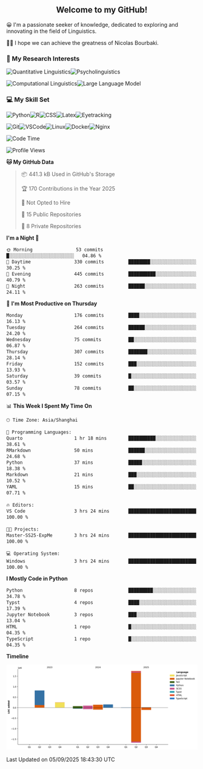 

## <div align="center">Welcome to my GitHub! </div>

😀 I'm a passionate seeker of knowledge, dedicated to exploring and innovating in the field of Linguistics.

🙋‍♂️ I hope we can achieve the greatness of Nicolas Bourbaki.

### 🔬 My Research Interests

![Quantitative Linguistics](https://img.shields.io/badge/Quantitative%20Linguistics-%230072CC.svg?&style=for-the-badge&logo=appveyor&logoColor=white)![Psycholinguistics](https://img.shields.io/badge/Psycholinguistics-%2301a3a1.svg?&style=for-the-badge&logo=AWS%20Amplify&logoColor=white)

![Computational Linguistics](https://img.shields.io/badge/Computational%20Linguistics-%231877F2.svg?&style=for-the-badge&logo=Markdown&logoColor=white)![Large Language Model](https://img.shields.io/badge/Large%20Language%20Model-%23F76300.svg?&style=for-the-badge&logo=Android&logoColor=white)

### 💻 My Skill Set

![Python](https://img.shields.io/badge/Python-%2314354C.svg?style=for-the-badge&logo=python&logoColor=white&color=2AB3E3)![R](https://img.shields.io/badge/-R-276DC3?style=for-the-badge&logo=r&logoColor=white)![CSS](https://img.shields.io/badge/-CSS-1572B6?style=for-the-badge&logo=css3&logoColor=white)![Latex](https://img.shields.io/badge/-Latex-008080?style=for-the-badge&logo=latex&logoColor=white)![Eyetracking](https://img.shields.io/badge/Eyetracking-%230078D6?style=for-the-badge&logo=SearXNG&logoColor=#3050FF)

![Git](https://img.shields.io/badge/-Git-F05032?style=for-the-badge&logo=git&logoColor=white)![VSCode](https://img.shields.io/badge/-VSCode-007ACC?style=for-the-badge&logo=visual-studio-code&logoColor=white)![Linux](https://img.shields.io/badge/-Linux-FCC624?style=for-the-badge&logo=linux&logoColor=black)![Docker](https://img.shields.io/badge/-Docker-2496ED?style=for-the-badge&logo=docker&logoColor=white)![Nginx](https://img.shields.io/badge/-Nginx-009639?style=for-the-badge&logo=nginx&logoColor=white)

<!--START_SECTION:waka-->
![Code Time](http://img.shields.io/badge/Code%20Time-495%20hrs%2031%20mins-blue)

![Profile Views](http://img.shields.io/badge/Profile%20Views-0-blue)

**🐱 My GitHub Data** 

> 📦 441.3 kB Used in GitHub's Storage 
 > 
> 🏆 170 Contributions in the Year 2025
 > 
> 🚫 Not Opted to Hire
 > 
> 📜 15 Public Repositories 
 > 
> 🔑 8 Private Repositories 
 > 
**I'm a Night 🦉** 

```text
🌞 Morning                53 commits          █░░░░░░░░░░░░░░░░░░░░░░░░   04.86 % 
🌆 Daytime                330 commits         ████████░░░░░░░░░░░░░░░░░   30.25 % 
🌃 Evening                445 commits         ██████████░░░░░░░░░░░░░░░   40.79 % 
🌙 Night                  263 commits         ██████░░░░░░░░░░░░░░░░░░░   24.11 % 
```
📅 **I'm Most Productive on Thursday** 

```text
Monday                   176 commits         ████░░░░░░░░░░░░░░░░░░░░░   16.13 % 
Tuesday                  264 commits         ██████░░░░░░░░░░░░░░░░░░░   24.20 % 
Wednesday                75 commits          ██░░░░░░░░░░░░░░░░░░░░░░░   06.87 % 
Thursday                 307 commits         ███████░░░░░░░░░░░░░░░░░░   28.14 % 
Friday                   152 commits         ███░░░░░░░░░░░░░░░░░░░░░░   13.93 % 
Saturday                 39 commits          █░░░░░░░░░░░░░░░░░░░░░░░░   03.57 % 
Sunday                   78 commits          ██░░░░░░░░░░░░░░░░░░░░░░░   07.15 % 
```


📊 **This Week I Spent My Time On** 

```text
🕑︎ Time Zone: Asia/Shanghai

💬 Programming Languages: 
Quarto                   1 hr 18 mins        ██████████░░░░░░░░░░░░░░░   38.61 % 
RMarkdown                50 mins             ██████░░░░░░░░░░░░░░░░░░░   24.68 % 
Python                   37 mins             █████░░░░░░░░░░░░░░░░░░░░   18.38 % 
Markdown                 21 mins             ███░░░░░░░░░░░░░░░░░░░░░░   10.52 % 
YAML                     15 mins             ██░░░░░░░░░░░░░░░░░░░░░░░   07.71 % 

🔥 Editors: 
VS Code                  3 hrs 24 mins       █████████████████████████   100.00 % 

🐱‍💻 Projects: 
Master-SS25-ExpMe        3 hrs 24 mins       █████████████████████████   100.00 % 

💻 Operating System: 
Windows                  3 hrs 24 mins       █████████████████████████   100.00 % 
```

**I Mostly Code in Python** 

```text
Python                   8 repos             █████████░░░░░░░░░░░░░░░░   34.78 % 
Typst                    4 repos             ████░░░░░░░░░░░░░░░░░░░░░   17.39 % 
Jupyter Notebook         3 repos             ███░░░░░░░░░░░░░░░░░░░░░░   13.04 % 
HTML                     1 repo              █░░░░░░░░░░░░░░░░░░░░░░░░   04.35 % 
TypeScript               1 repo              █░░░░░░░░░░░░░░░░░░░░░░░░   04.35 % 
```



**Timeline**

![Lines of Code chart](https://raw.githubusercontent.com/exusiaiwei/exusiaiwei/main/assets/bar_graph.png)


 Last Updated on 05/09/2025 18:43:30 UTC
<!--END_SECTION:waka-->
